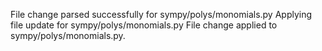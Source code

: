 File change parsed successfully for sympy/polys/monomials.py
Applying file update for sympy/polys/monomials.py
File change applied to sympy/polys/monomials.py.

